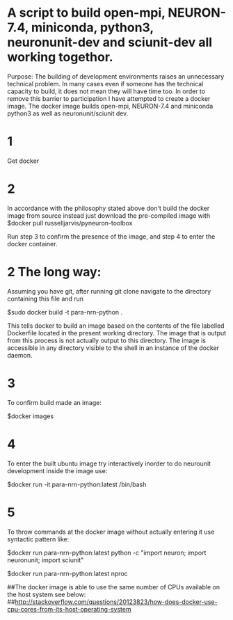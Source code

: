 

# A script to build open-mpi, NEURON-7.4, miniconda, python3, neuronunit-dev and sciunit-dev all working togethor.

Purpose: The building of development environments raises an unnecessary technical problem. In many cases even if someone has the technical capacity to build, it does not mean they will have time too. In order to remove this barrier to participation I have attempted to create a docker image. The docker image builds open-mpi, NEURON-7.4 and miniconda python3 as well as neuronunit/sciunit dev. 

# 1
Get docker 

# 2 
In accordance with the philosophy stated above don't build the docker image from source instead just download the pre-compiled image with
$docker pull russelljarvis/pyneuron-toolbox 

Run step 3 to confirm the presence of the image, and step 4 to enter the docker container.


# 2 The long way:
Assuming you have git, after running git clone navigate to the directory containing this file and run

$sudo docker build -t para-nrn-python .

This tells docker to build an image based on the contents of the file labelled Dockerfile located in the present working directory. The image that is output from this process is not actually output to this directory. The image is accessible in any directory visible to the shell in an instance of the docker daemon.

# 3
To confirm build made an image:

$docker images

# 4
To enter the built ubuntu image try interactively inorder to do neurounit development inside the image use:

$docker run -it para-nrn-python:latest /bin/bash

# 5
To throw commands at the docker image without actually entering it use syntactic pattern like:

$docker run para-nrn-python:latest python -c "import neuron; import neuronunit; import sciunit"

$docker run para-nrn-python:latest nproc


##The docker image is able to use the same number of CPUs available on the host system see below:
##http://stackoverflow.com/questions/20123823/how-does-docker-use-cpu-cores-from-its-host-operating-system